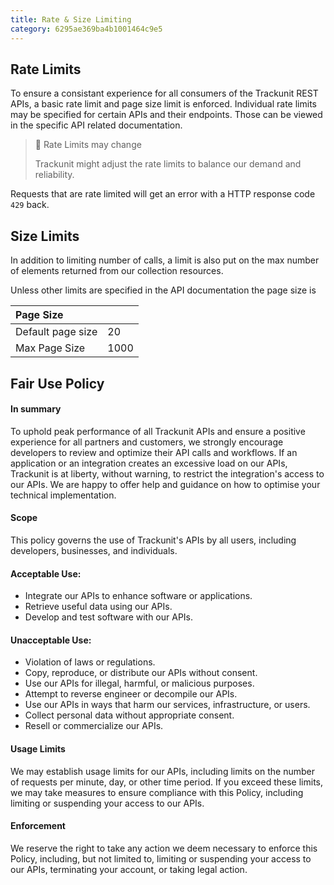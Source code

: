 ```yaml
---
title: Rate & Size Limiting
category: 6295ae369ba4b1001464c9e5
---
```

## Rate Limits

To ensure a consistant experience for all consumers of the Trackunit REST APIs, a basic rate limit and page size limit is enforced.
Individual rate limits may be specified for certain APIs and their endpoints. Those can be viewed in the specific API related documentation.

> 🚧 Rate Limits may change
> 
> Trackunit might adjust the rate limits to balance our demand and reliability.

Requests that are rate limited will get an error with a HTTP response code `429` back.


## Size Limits

In addition to limiting number of calls, a limit is also put on the max number of elements returned from our collection resources.

Unless other limits are specified in the API documentation the page size is

| Page Size         |      |
| :---------------- | :--- |
| Default page size | 20   |
| Max Page Size     | 1000 |


## Fair Use Policy

#### In summary
To uphold peak performance of all Trackunit APIs and ensure a positive experience for all partners and customers, we strongly encourage developers to review and optimize their API calls and workflows. If an application or an integration creates an excessive load on our APIs, Trackunit is at liberty, without warning, to restrict the integration's access to our APIs. We are happy to offer help and guidance on how to optimise your technical implementation.

#### Scope
This policy governs the use of Trackunit's APIs by all users, including developers, businesses, and individuals.

#### Acceptable Use:
- Integrate our APIs to enhance software or applications.
- Retrieve useful data using our APIs.
- Develop and test software with our APIs.

#### Unacceptable Use:
- Violation of laws or regulations.
- Copy, reproduce, or distribute our APIs without consent.
- Use our APIs for illegal, harmful, or malicious purposes.
- Attempt to reverse engineer or decompile our APIs.
- Use our APIs in ways that harm our services, infrastructure, or users.
- Collect personal data without appropriate consent.
- Resell or commercialize our APIs.

#### Usage Limits
We may establish usage limits for our APIs, including limits on the number of requests per minute, day, or other time period. If you exceed these limits, we may take measures to ensure compliance with this Policy, including limiting or suspending your access to our APIs.

#### Enforcement
We reserve the right to take any action we deem necessary to enforce this Policy, including, but not limited to, limiting or suspending your access to our APIs, terminating your account, or taking legal action.
